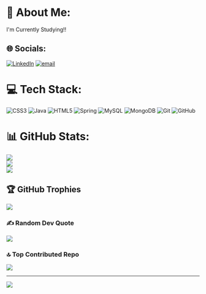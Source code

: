 # 💫 About Me:
I'm Currently Studying!!


## 🌐 Socials:
[![LinkedIn](https://img.shields.io/badge/LinkedIn-%230077B5.svg?logo=linkedin&logoColor=white)](https://linkedin.com/in/linkedin.com/in/deeptanuj108) [![email](https://img.shields.io/badge/Email-D14836?logo=gmail&logoColor=white)](mailto:deeptanujgupta2016@gmail.com) 

# 💻 Tech Stack:
![CSS3](https://img.shields.io/badge/css3-%231572B6.svg?style=for-the-badge&logo=css3&logoColor=white) ![Java](https://img.shields.io/badge/java-%23ED8B00.svg?style=for-the-badge&logo=openjdk&logoColor=white) ![HTML5](https://img.shields.io/badge/html5-%23E34F26.svg?style=for-the-badge&logo=html5&logoColor=white) ![Spring](https://img.shields.io/badge/spring-%236DB33F.svg?style=for-the-badge&logo=spring&logoColor=white) ![MySQL](https://img.shields.io/badge/mysql-4479A1.svg?style=for-the-badge&logo=mysql&logoColor=white) ![MongoDB](https://img.shields.io/badge/MongoDB-%234ea94b.svg?style=for-the-badge&logo=mongodb&logoColor=white) ![Git](https://img.shields.io/badge/git-%23F05033.svg?style=for-the-badge&logo=git&logoColor=white) ![GitHub](https://img.shields.io/badge/github-%23121011.svg?style=for-the-badge&logo=github&logoColor=white)
# 📊 GitHub Stats:
![](https://github-readme-stats.vercel.app/api?username=Deeptanuj&theme=dark&hide_border=false&include_all_commits=false&count_private=false)<br/>
![](https://nirzak-streak-stats.vercel.app/?user=Deeptanuj&theme=dark&hide_border=false)<br/>
![](https://github-readme-stats.vercel.app/api/top-langs/?username=Deeptanuj&theme=dark&hide_border=false&include_all_commits=false&count_private=false&layout=compact)

## 🏆 GitHub Trophies
![](https://github-profile-trophy.vercel.app/?username=Deeptanuj&theme=radical&no-frame=false&no-bg=true&margin-w=4)

### ✍️ Random Dev Quote
![](https://quotes-github-readme.vercel.app/api?type=horizontal&theme=radical)

### 🔝 Top Contributed Repo
![](https://github-contributor-stats.vercel.app/api?username=Deeptanuj&limit=5&theme=dark&combine_all_yearly_contributions=true)

---
[![](https://visitcount.itsvg.in/api?id=Deeptanuj&icon=0&color=0)](https://visitcount.itsvg.in)

<!-- Proudly created with GPRM ( https://gprm.itsvg.in ) -->
